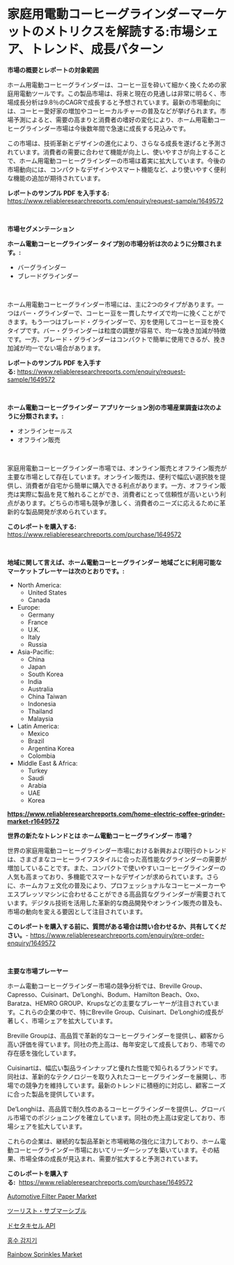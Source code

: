 <p><h1>家庭用電動コーヒーグラインダーマーケットのメトリクスを解読する:市場シェア、トレンド、成長パターン</h1></p><p><strong>市場の概要とレポートの対象範囲</strong></p>
<p><p>ホーム用電動コーヒーグラインダーは、コーヒー豆を砕いて細かく挽くための家庭用電動ツールです。この製品市場は、将来と現在の見通しは非常に明るく、市場成長分析は9.8％のCAGRで成長すると予想されています。最新の市場動向には、コーヒー愛好家の増加やコーヒーカルチャーの普及などが挙げられます。市場予測によると、需要の高まりと消費者の嗜好の変化により、ホーム用電動コーヒーグラインダー市場は今後数年間で急速に成長する見込みです。</p><p>この市場は、技術革新とデザインの進化により、さらなる成長を遂げると予測されています。消費者の需要に合わせて機能が向上し、使いやすさが向上することで、ホーム用電動コーヒーグラインダーの市場は着実に拡大しています。今後の市場動向には、コンパクトなデザインやスマート機能など、より使いやすく便利な機能の追加が期待されています。</p></p>
<p><strong>レポートのサンプル PDF を入手する:</strong> <a href="https://www.reliableresearchreports.com/enquiry/request-sample/1649572">https://www.reliableresearchreports.com/enquiry/request-sample/1649572</a></p>
<p>&nbsp;</p>
<p><strong>市場セグメンテーション</strong></p>
<p><strong>ホーム電動コーヒーグラインダー タイプ別の市場分析は次のように分類されます。:</strong></p>
<p><ul><li>バーグラインダー</li><li>ブレードグラインダー</li></ul></p>
<p>&nbsp;</p>
<p><p>ホーム用電動コーヒーグラインダー市場には、主に2つのタイプがあります。一つはバー・グラインダーで、コーヒー豆を一貫したサイズで均一に挽くことができます。もう一つはブレード・グラインダーで、刃を使用してコーヒー豆を挽くタイプです。バー・グラインダーは粒度の調整が容易で、均一な挽き加減が特徴です。一方、ブレード・グラインダーはコンパクトで簡単に使用できるが、挽き加減が均一でない場合があります。</p></p>
<p><strong>レポートのサンプル PDF を入手する:</strong>&nbsp;<a href="https://www.reliableresearchreports.com/enquiry/request-sample/1649572">https://www.reliableresearchreports.com/enquiry/request-sample/1649572</a></p>
<p>&nbsp;</p>
<p><strong> ホーム電動コーヒーグラインダー アプリケーション別の市場産業調査は次のように分類されます。:</strong></p>
<p><ul><li>オンラインセールス</li><li>オフライン販売</li></ul></p>
<p>&nbsp;</p>
<p><p>家庭用電動コーヒーグラインダー市場では、オンライン販売とオフライン販売が主要な市場として存在しています。オンライン販売は、便利で幅広い選択肢を提供し、消費者が自宅から簡単に購入できる利点があります。一方、オフライン販売は実際に製品を見て触れることができ、消費者にとって信頼性が高いという利点があります。どちらの市場も競争が激しく、消費者のニーズに応えるために革新的な製品開発が求められています。</p></p>
<p><strong>このレポートを購入する:</strong>&nbsp; <a href="https://www.reliableresearchreports.com/purchase/1649572">https://www.reliableresearchreports.com/purchase/1649572</a></p>
<p>&nbsp;</p>
<p><strong>地域に関して言えば、ホーム電動コーヒーグラインダー 地域ごとに利用可能なマーケットプレーヤーは次のとおりです。:</strong></p>
<p><ul>
    <li>
        North America:
        <ul>
            <li>United States</li>
            <li>Canada</li>
        </ul>
    </li>
    <li>
        Europe:
        <ul>
            <li>Germany</li>
            <li>France</li>
            <li>U.K.</li>
            <li>Italy</li>
            <li>Russia</li>
        </ul>
    </li>
    <li>
        Asia-Pacific:
        <ul>
            <li>China</li>
            <li>Japan</li>
            <li>South Korea</li>
            <li>India</li>
            <li>Australia</li>
            <li>China Taiwan</li>
            <li>Indonesia</li>
            <li>Thailand</li>
            <li>Malaysia</li>
        </ul>
    </li>
    <li>
        Latin America:
        <ul>
            <li>Mexico</li>
            <li>Brazil</li>
            <li>Argentina Korea</li>
            <li>Colombia</li>
        </ul>
    </li>
    <li>
        Middle East & Africa:
        <ul>
            <li>Turkey</li>
            <li>Saudi</li>
            <li>Arabia</li>
            <li>UAE</li>
            <li>Korea</li>
        </ul>
    </li>
    </ul></p>
<p><strong><a href="https://www.reliableresearchreports.com/home-electric-coffee-grinder-market-r1649572">https://www.reliableresearchreports.com/home-electric-coffee-grinder-market-r1649572</a></strong>&nbsp;</p>
<p><strong>世界の新たなトレンドとは ホーム電動コーヒーグラインダー 市場？</strong></p>
<p><p>世界の家庭用電動コーヒーグラインダー市場における新興および現行のトレンドは、さまざまなコーヒーライフスタイルに合った高性能なグラインダーの需要が増加していることです。また、コンパクトで使いやすいコーヒーグラインダーの人気も高まっており、多機能でスマートなデザインが求められています。さらに、ホームカフェ文化の普及により、プロフェッショナルなコーヒーメーカーやエスプレッソマシンに合わせることができる高品質なグラインダーが需要されています。デジタル技術を活用した革新的な商品開発やオンライン販売の普及も、市場の動向を変える要因として注目されています。</p></p>
<p><strong>このレポートを購入する前に、質問がある場合は問い合わせるか、共有してください。</strong>- <a href="https://www.reliableresearchreports.com/enquiry/pre-order-enquiry/1649572">https://www.reliableresearchreports.com/enquiry/pre-order-enquiry/1649572</a></p>
<p>&nbsp;</p>
<p><strong>主要な市場プレーヤー</strong></p>
<p><p>ホーム電動コーヒーグラインダー市場の競争分析では、Breville Group、Capresso、Cuisinart、De’Longhi、Bodum、Hamilton Beach、Oxo、Baratza、HEMRO GROUP、Krupsなどの主要なプレーヤーが注目されています。これらの企業の中で、特にBreville Group、Cuisinart、De’Longhiの成長が著しく、市場シェアを拡大しています。</p><p>Breville Groupは、高品質で革新的なコーヒーグラインダーを提供し、顧客から高い評価を得ています。同社の売上高は、毎年安定して成長しており、市場での存在感を強化しています。</p><p>Cuisinartは、幅広い製品ラインナップと優れた性能で知られるブランドです。同社は、革新的なテクノロジーを取り入れたコーヒーグラインダーを展開し、市場での競争力を維持しています。最新のトレンドに積極的に対応し、顧客ニーズに合った製品を提供しています。</p><p>De’Longhiは、高品質で耐久性のあるコーヒーグラインダーを提供し、グローバル市場でのポジショニングを確立しています。同社の売上高は安定しており、市場シェアを拡大しています。</p><p>これらの企業は、継続的な製品革新と市場戦略の強化に注力しており、ホーム電動コーヒーグラインダー市場においてリーダーシップを築いています。その結果、市場全体の成長が見込まれ、需要が拡大すると予測されています。</p></p>
<p><strong>このレポートを購入する:</strong>&nbsp;&nbsp;<a href="https://www.reliableresearchreports.com/purchase/1649572">https://www.reliableresearchreports.com/purchase/1649572</a></p>
<p><p><a href="https://issuu.com/reportprime-2/docs/automotive-filter-paper-market-size-2030.pptx">Automotive Filter Paper Market</a></p><p><a href="https://github.com/cbigkbh02719/Market-Research-Report-List-1/blob/main/830231028654.md">ツーリスト・サブマーシブル</a></p><p><a href="https://github.com/ReganWisoky2023/Market-Research-Report-List-1/blob/main/361565128655.md">ドセタキセル API</a></p><p><a href="https://github.com/vsr06p4p49/Market-Research-Report-List-1/blob/main/600168526214.md">홍수 감지기</a></p><p><a href="https://eight-handstand-8fb.notion.site/Rainbow-Sprinkles-Market-Trends-and-Market-Analysis-forecasted-for-period-2024-2031-9ed51254c2bb43fca85dd4087024c3d3">Rainbow Sprinkles Market</a></p></p>